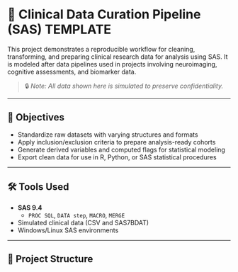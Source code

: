 # 🧠 Clinical Data Curation Pipeline (SAS) TEMPLATE

This project demonstrates a reproducible workflow for cleaning, transforming, and preparing clinical research data for analysis using SAS. It is modeled after data pipelines used in projects involving neuroimaging, cognitive assessments, and biomarker data.

> 🔒 *Note: All data shown here is simulated to preserve confidentiality.*

---

## 📌 Objectives

- Standardize raw datasets with varying structures and formats
- Apply inclusion/exclusion criteria to prepare analysis-ready cohorts
- Generate derived variables and computed flags for statistical modeling
- Export clean data for use in R, Python, or SAS statistical procedures

---

## 🛠️ Tools Used

- **SAS 9.4**
  - `PROC SQL`, `DATA step`, `MACRO`, `MERGE`
- Simulated clinical data (CSV and SAS7BDAT)
- Windows/Linux SAS environments

---

## 📂 Project Structure


